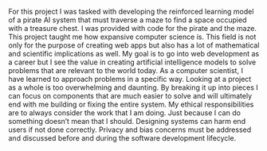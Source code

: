 For this project I was tasked with developing the reinforced learning model of a pirate AI system that must traverse a maze to find a space occupied with a treasure chest.  I was provided with code for the pirate and the maze.  This project taught me how expansive computer science is.  This field is not only for the purpose of creating web apps but also has a lot of mathematical and scientific implications as well.  My goal is to go into web development as a career but I see the value in creating artificial intelligence models to solve problems that are relevant to the world today.  As a computer scientist, I have learned to approach problems in a specific way.  Looking at a project as a whole is too overwhelming and daunting.  By breaking it up into pieces I can focus on components that are much easier to solve and will ultimately end with me building or fixing the entire system.  My ethical responsibilities are to always consider the work that I am doing.  Just because I can do something doesn’t mean that I should.  Designing systems can harm end users if not done correctly.  Privacy and bias concerns must be addressed and discussed before and during the software development lifecycle.
